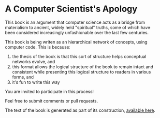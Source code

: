 # A Computer Scientist's Apology

This book is an argument that computer science acts as a bridge from materialism to ancient, widely held "spiritual" truths, some of which have been considered increasingly unfashionable over the last few centuries.

This book is being writen as an hierarchical network of concepts, using computer code. This is because:

1. the thesis of the book is that this sort of structure helps conceptual networks evolve, and
2. this format allows the logical structure of the book to remain intact and consistent while presenting this logical structure to readers in various forms, and
3. it's fun to write this way

You are invited to participate in this process! 

Feel free to submit comments or pull requests.

The text of the book is generated as part of its construction, [available here](https://github.com/compsci-apology/book/blob/main/book.md).
